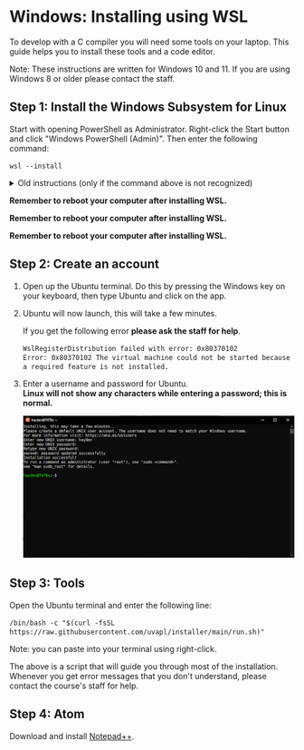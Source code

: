 # Windows: Installing using WSL

To develop with a C compiler you will need some tools on your laptop. This guide helps you to install these tools and a code editor.

Note: These instructions are written for Windows 10 and 11. If you are using Windows 8 or older please contact the staff.

## Step 1: Install the Windows Subsystem for Linux

Start with opening PowerShell as Administrator.
Right-click the Start button and click "Windows PowerShell (Admin)".
Then enter the following command:

    wsl --install

<details markdown="1"><summary markdown="span">Old instructions (only if the command above is not recognized)</summary>


### Step 1.1: Install the Windows Subsystem for Linux

Run:

    dism.exe /online /enable-feature /featurename:Microsoft-Windows-Subsystem-Linux /all /norestart

This will install the Windows Subsystem for Linux.


### Step 1.2: Update to WSL 2

To get better performance we want the upgrade to WSL 2.

Run:

    dism.exe /online /enable-feature /featurename:VirtualMachinePlatform /all /norestart

This will enable the "Virtual Machine Platform", which is needed for WSL2.

Then enable WSL2:

    wsl --set-default-version 2

This might result in `WSL 2 requires an update to its kernel component. For information please visit https://aka.ms/wsl2kernel`.
Go to <https://aka.ms/wsl2kernel> and install the update and retry the command above.


### Step 1.3: Install Ubuntu for WSL

Head to [Microsoft Store Ubuntu](https://www.microsoft.com/nl-nl/p/ubuntu/9nblggh4msv6)-page. And install Ubuntu 20.04.

</details>


**Remember to reboot your computer after installing WSL.**

**Remember to reboot your computer after installing WSL.**

**Remember to reboot your computer after installing WSL.**


## Step 2: Create an account

1.  Open up the Ubuntu terminal. Do this by pressing the Windows key on your keyboard, then type Ubuntu and click on the app.

2.  Ubuntu will now launch, this will take a few minutes.

    If you get the following error **please ask the staff for help**.

        WslRegisterDistribution failed with error: 0x80370102
        Error: 0x80370102 The virtual machine could not be started because a required feature is not installed.

3.  Enter a username and password for Ubuntu.  
    **Linux will not show any characters while entering a password; this is normal.**

    ![](setupubuntu.png)


## Step 3: Tools

Open the Ubuntu terminal and enter the following line:

    /bin/bash -c "$(curl -fsSL https://raw.githubusercontent.com/uvapl/installer/main/run.sh)"

Note: you can paste into your terminal using right-click.

The above is a script that will guide you through most of the installation. Whenever you get error messages that you don't understand, please contact the course's staff for help.

## Step 4: Atom

Download and install [Notepad++](https://notepad-plus-plus.org/).
